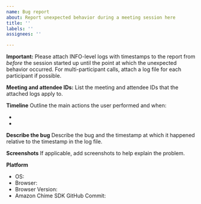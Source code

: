 ```yaml
---
name: Bug report
about: Report unexpected behavior during a meeting session here
title: ''
labels: ''
assignees: ''

---
```


**Important:** Please attach INFO-level logs with timestamps to the report from *before* the session started up until the point at which the unexpected behavior occurred. For multi-participant calls, attach a log file for each participant if possible.

**Meeting and attendee IDs:**
List the meeting and attendee IDs that the attached logs apply to.

**Timeline**
Outline the main actions the user performed and when:

* <timestamp> <action>
* <timestamp> <action>

**Describe the bug**
Describe the bug and the timestamp at which it happened relative to the timestamp in the log file.

**Screenshots**
If applicable, add screenshots to help explain the problem.

**Platform**
 - OS: 
 - Browser: 
 - Browser Version: 
 - Amazon Chime SDK GitHub Commit:
